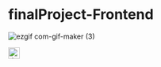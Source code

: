 # finalProject-Frontend

![ezgif com-gif-maker (3)](https://user-images.githubusercontent.com/72072309/211765144-187410b4-de46-41a6-aa83-9683145d7845.gif)


<img src="https://user-images.githubusercontent.com/72072309/211765144-187410b4-de46-41a6-aa83-9683145d7845.gif" alt="drawing" width="23rem"/>
